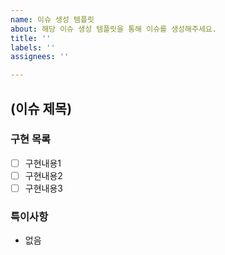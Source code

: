 ```yaml
---
name: 이슈 생성 템플릿
about: 해당 이슈 생성 템플릿을 통해 이슈를 생성해주세요.
title: ''
labels: ''
assignees: ''

---
```


## (이슈 제목)
### 구현 목록
- [ ] 구현내용1
- [ ] 구현내용2
- [ ] 구현내용3

### 특이사항
- 없음
